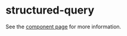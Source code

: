 structured-query
================

See the [component page](http://blackhawkwebcomponents.github.io/structured-query) for more information.
